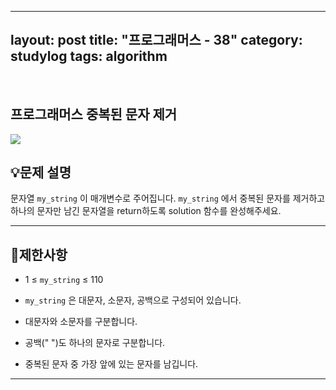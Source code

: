 ﻿
---
layout: post
title: "프로그래머스 - 38"
category: studylog
tags: algorithm
---

<br>

## 프로그래머스 중복된 문자 제거


![](https://velog.velcdn.com/images/dlsdud9098/post/e1464da6-734f-4172-a5d3-8df73b71a328/image.png)
## 💡문제 설명
문자열 ```my_string```
이 매개변수로 주어집니다. ```my_string```
에서 중복된 문자를 제거하고 하나의 문자만 남긴 문자열을 return하도록 solution 함수를 완성해주세요.


---




## 🚫제한사항


* 1 ≤ ```my_string```
 ≤ 110




* ```my_string```
은 대문자, 소문자, 공백으로 구성되어 있습니다.




* 대문자와 소문자를 구분합니다.




* 공백(" ")도 하나의 문자로 구분합니다.




* 중복된 문자 중 가장 앞에 있는 문자를 남깁니다.




---




